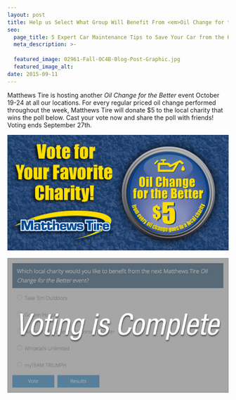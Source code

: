 ```yaml
---
layout: post
title: Help us Select What Group Will Benefit From <em>Oil Change for the Better</em>
seo:
  page_title: 5 Expert Car Maintenance Tips to Save Your Car from the Heat
  meta_description: >-

  featured_image: 02961-Fall-OC4B-Blog-Post-Graphic.jpg
  featured_image_alt:
date: 2015-09-11
---
```


Matthews Tire is hosting another _Oil Change for the Better_ event October 19-24 at all our locations. For every regular priced oil change performed throughout the week, Matthews Tire will donate $5 to the local charity that wins the poll below. Cast your vote now and share the poll with friends! Voting ends September 27th.

![Vote for Your Favorite Charity - Oil Change for the Better](02961-Fall-OC4B-Blog-Post-Graphic.jpg)

![Voting is Complete](voting-is-complete.jpg)
